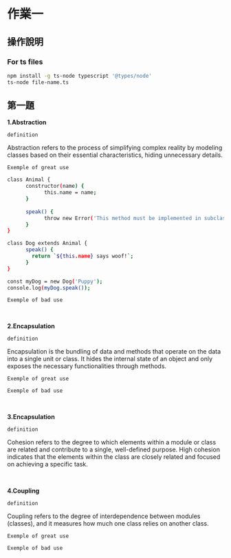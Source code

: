 # 作業一

## 操作說明

### For ts files

```bash
npm install -g ts-node typescript '@types/node'
ts-node file-name.ts
```

## 第一題
**1.Abstraction**

`definition` 

Abstraction refers to the process of simplifying complex reality by modeling classes based on their essential characteristics, hiding unnecessary details.

`Exemple of great use`

```bash
class Animal {
      constructor(name) {
            this.name = name;
      }
      
      speak() {
            throw new Error('This method must be implemented in subclass');
      }
}

class Dog extends Animal {
      speak() {
        return `${this.name} says woof!`;
      }
}

const myDog = new Dog('Puppy');
console.log(myDog.speak());
```

`Exemple of bad use`

<br>

**2.Encapsulation**

`definition` 

Encapsulation is the bundling of data and methods that operate on the data into a single unit or class. It hides the internal state of an object and only exposes the necessary functionalities through methods.

`Exemple of great use`

`Exemple of bad use`

<br>

**3.Encapsulation**

`definition` 

Cohesion refers to the degree to which elements within a module or class are related and contribute to a single, well-defined purpose. High cohesion indicates that the elements within the class are closely related and focused on achieving a specific task.

<br>

**4.Coupling**

`definition` 

Coupling refers to the degree of interdependence between modules (classes), and it measures how much one class relies on another class.

`Exemple of great use`

`Exemple of bad use`

<br>
